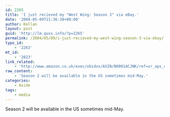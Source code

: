 ```yaml
---
id: 2265
title: 'I just recieved my "West Wing: Season 3" via eBay.'
date: '2004-05-09T21:36:38+00:00'
author: Kellan
layout: post
guid: 'http://lm.quxx.info/?p=2265'
permalink: /2004/05/09/i-just-recieved-my-west-wing-season-3-via-ebay/
typo_id:
    - '2263'
mt_id:
    - '2023'
link_related:
    - 'http://www.amazon.co.uk/exec/obidos/ASIN/B0001ACJNK/ref=sr_aps_dvd_1_2/202-9351222-0658220'
raw_content:
    - 'Season 2 will be available in the US sometimes mid-May.'
categories:
    - Aside
tags:
    - media
---
```


Season 2 will be available in the US sometimes mid-May.